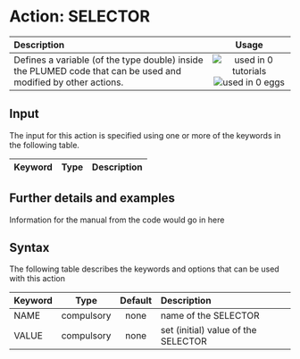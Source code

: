 # Action: SELECTOR

| Description    | Usage |
|:--------|:--------:|
| Defines a variable (of the type double) inside the PLUMED code that can be used and modified by other actions. | ![used in 0 tutorials](https://img.shields.io/badge/tutorials-0-red.svg)![used in 0 eggs](https://img.shields.io/badge/nest-0-red.svg) | 

## Input

The input for this action is specified using one or more of the keywords in the following table.

| Keyword |  Type | Description |
|:--------|:------:|:-----------|


## Further details and examples 
Information for the manual from the code would go in here 
## Syntax 
The following table describes the keywords and options that can be used with this action 

| Keyword | Type | Default | Description |
|:-------|:----:|:-------:|:-----------|
| NAME | compulsory | none | name of the SELECTOR |
| VALUE | compulsory | none | set (initial) value of the SELECTOR |

